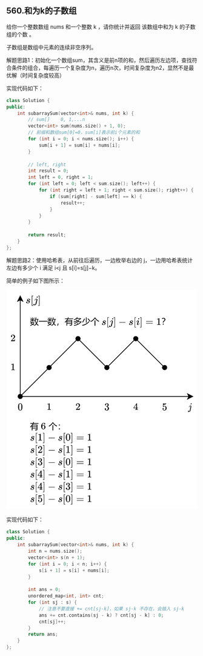 ## 560.和为k的子数组

给你一个整数数组 nums 和一个整数 k ，请你统计并返回 该数组中和为 k 的子数组的个数 。

子数组是数组中元素的连续非空序列。

解题思路1：初始化一个数组sum，其含义是前n项的和，然后遍历左边项，查找符合条件的组合，每遍历一个复杂度为n，遍历n次，时间复杂度为n2，显然不是最优解（时间复杂度较高）

实现代码如下：

```c++
class Solution {
public:
    int subarraySum(vector<int>& nums, int k) {
        // sum[]    0, 1,...n
        vector<int> sum(nums.size() + 1, 0);
        // 前缀和数组sum[0]=0，sum[i]表示前i个元素的和
        for (int i = 0; i < nums.size(); i++) {
            sum[i + 1] = sum[i] + nums[i];
        }

        // left, right
        int result = 0;
        int left = 0, right = 1;
        for (int left = 0; left < sum.size(); left++) {
            for (int right = left + 1; right < sum.size(); right++) {
                if (sum[right] - sum[left] == k) {
                    result++;
                }
            }
        }

        return result;
    }
};
```

解题思路2：使用哈希表，从前往后遍历，一边枚举右边的 j，一边用哈希表统计左边有多少个 i 满足 i<j 且 s[i]=s[j]−k。

简单的例子如下图所示：

![](https://github.com/SorryQin/lconcemore/blob/main/data/6.4.png)

实现代码如下：

```c++
class Solution {
public:
    int subarraySum(vector<int>& nums, int k) {
        int n = nums.size();
        vector<int> s(n + 1);
        for (int i = 0; i < n; i++) {
            s[i + 1] = s[i] + nums[i];
        }

        int ans = 0;
        unordered_map<int, int> cnt;
        for (int sj : s) {
            // 注意不要直接 += cnt[sj-k]，如果 sj-k 不存在，会插入 sj-k
            ans += cnt.contains(sj - k) ? cnt[sj - k] : 0;
            cnt[sj]++;
        }
        return ans;
    }
};
```
